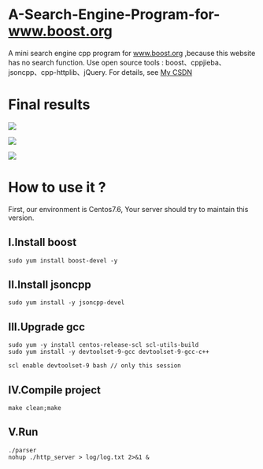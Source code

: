 # A-Search-Engine-Program-for-www.boost.org
A mini search engine cpp program for www.boost.org ,because this website has no search function.
Use open source tools : boost、cppjieba、jsoncpp、cpp-httplib、jQuery.
For details, see [My CSDN](https://blog.csdn.net/CS_COPy/article/details/125965699)

# Final results
![](https://router-picture-bed.oss-cn-chengdu.aliyuncs.com/img/20220724202018.png)

![](https://router-picture-bed.oss-cn-chengdu.aliyuncs.com/img/20220724202118.png)

![](https://router-picture-bed.oss-cn-chengdu.aliyuncs.com/img/20220724173715.png)

# How to use it ?
First, our environment is Centos7.6, Your server should try to maintain this version.
## I.Install boost
```shell
sudo yum install boost-devel -y
```
## II.Install jsoncpp
```shell
sudo yum install -y jsoncpp-devel
```
## III.Upgrade gcc
```shell
sudo yum -y install centos-release-scl scl-utils-build
sudo yum install -y devtoolset-9-gcc devtoolset-9-gcc-c++

scl enable devtoolset-9 bash // only this session
```

## IV.Compile project
```shell
make clean;make
```

## V.Run
```shell
./parser
nohup ./http_server > log/log.txt 2>&1 &
```


